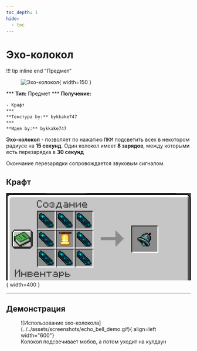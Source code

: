 ```yaml
---
toc_depth: 1
hide:
  - toc
---
```


# Эхо-колокол

!!! tip inline end "Предмет"
    <figure markdown="span">
        ![Эхо-колокол](../../assets/items/items/echo_bell.png){ width=150 }
    </figure>
    ***
    **Тип:** Предмет
    ***
    **Получение:**
    
    - Крафт
    ***
    **Текстура by:** bykkake747
    ***
    **Идея by:** bykkake747

**Эхо-колокол** - позволяет по нажатию <span class="keys"><kbd>ПКМ</kbd></span> подсветить всех в некотором радиусе на **15 секунд**. Один колокол имеет **8 зарядов**, между которыми есть перезарядка в **30 секунд**

Окончание перезарядки сопровождается звуковым сигналом.

## Крафт

![Крафт эхо-колокола](../../assets/crafts/echo_craft.png){ width=400 }

***
## Демонстрация

<figure markdown="span">
    ![Использование эхо-колокола](../../assets/screenshots/echo_bell_demo.gif){ align=left width="600"}
    <figcaption>Колокол подсвечивает мобов, а потом уходит на кулдаун</figcaption>
</figure>
